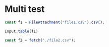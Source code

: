 # Multi test

```js
const f1 = FileAttachment("file1.csv").csv();
```

```js
Input.table(f1)
```

```js
const f2 = fetch("./file2.csv");
```

